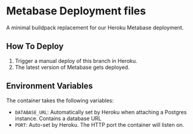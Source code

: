# Metabase Deployment files
A minimal buildpack replacement for our Heroku Metabase deployment.

## How To Deploy
1. Trigger a manual deploy of this branch in Heroku.
2. The latest version of Metabase gets deployed.

## Environment Variables
The container takes the following variables:

* `DATABASE_URL`: Automatically set by Heroku when attaching a Postgres instance. Contains a database URL
* `PORT`: Auto-set by Heroku. The HTTP port the container will listen on.
